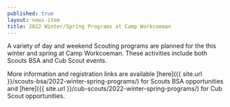 ```yaml
---
published: true
layout: news-item
title: 2022 Winter/Spring Programs at Camp Workcoeman
---
```


A variety of day and weekend Scouting programs are planned for the this winter and spring at Camp Workcoeman. These activities include both Scouts BSA and Cub Scout events.

More information and registration links are available [here]({{ site.url }}/scouts-bsa/2022-winter-spring-programs/) for Scouts BSA opportunities and [here]({{ site.url }}/cub-scouts/2022-winter-spring-programs/) for Cub Scout opportunities.
